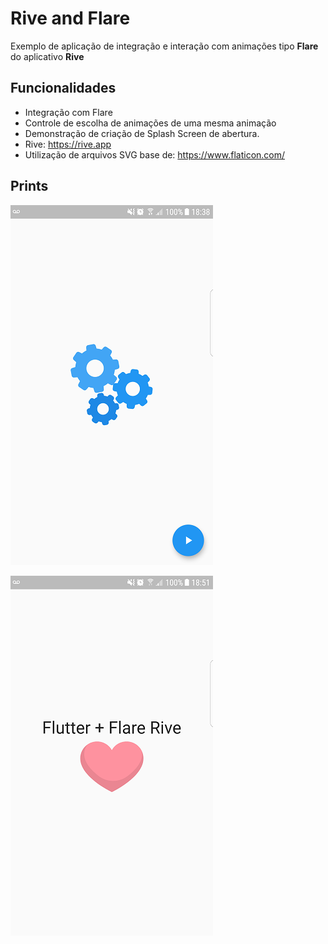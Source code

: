 # Rive and Flare

Exemplo de aplicação de integração e interação com animações tipo **Flare** do aplicativo **Rive**

## Funcionalidades

* Integração com Flare
* Controle de escolha de animações de uma mesma animação
* Demonstração de criação de Splash Screen de abertura.
* Rive: https://rive.app
* Utilização de arquivos SVG base de: https://www.flaticon.com/

## Prints

![alt text](https://github.com/Gadotti/FlutterExamples/blob/master/rive_test/Print1.png "")

![alt text](https://github.com/Gadotti/FlutterExamples/blob/master/rive_test/Print2.png "")
